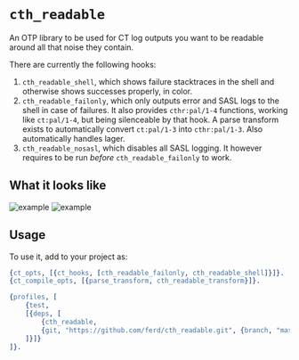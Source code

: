 # `cth_readable`

An OTP library to be used for CT log outputs you want to be readable
around all that noise they contain.

There are currently the following hooks:

1. `cth_readable_shell`, which shows failure stacktraces in the shell and
   otherwise shows successes properly, in color.
2. `cth_readable_failonly`, which only outputs error and SASL logs to the
   shell in case of failures. It also provides `cthr:pal/1-4` functions,
   working like `ct:pal/1-4`, but being silenceable by that hook. A parse
   transform exists to automatically convert `ct:pal/1-3` into `cthr:pal/1-3`.
   Also automatically handles lager.
3. `cth_readable_nosasl`, which disables all SASL logging. It however requires
   to be run *before* `cth_readable_failonly` to work.

## What it looks like

![example](http://i.imgur.com/dDFNxZr.png)
![example](http://i.imgur.com/RXZBG7H.png)

## Usage

To use it, add to your project as:

```erlang
{ct_opts, [{ct_hooks, [cth_readable_failonly, cth_readable_shell]}]}.
{ct_compile_opts, [{parse_transform, cth_readable_transform}]}.

{profiles, [
    {test,
    [{deps, [
        {cth_readable,
        {git, "https://github.com/ferd/cth_readable.git", {branch, "master"}}}
    ]}]}
]}.
```

